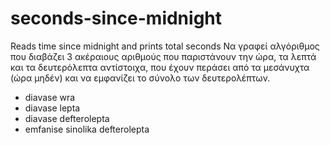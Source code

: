 # seconds-since-midnight
Reads time since midnight and prints total seconds 
Να γραφεί αλγόριθμος   που διαβάζει 3 ακέραιους αριθμούς που παριστάνουν την ώρα, τα λεπτά και τα δευτερόλεπτα αντίστοιχα, που έχουν περάσει από τα μεσάνυχτα (ώρα μηδέν) και να εμφανίζει το σύνολο των δευτερολέπτων.
- diavase wra 
- diavase lepta 
- diavase defterolepta 
- emfanise sinolika defterolepta 